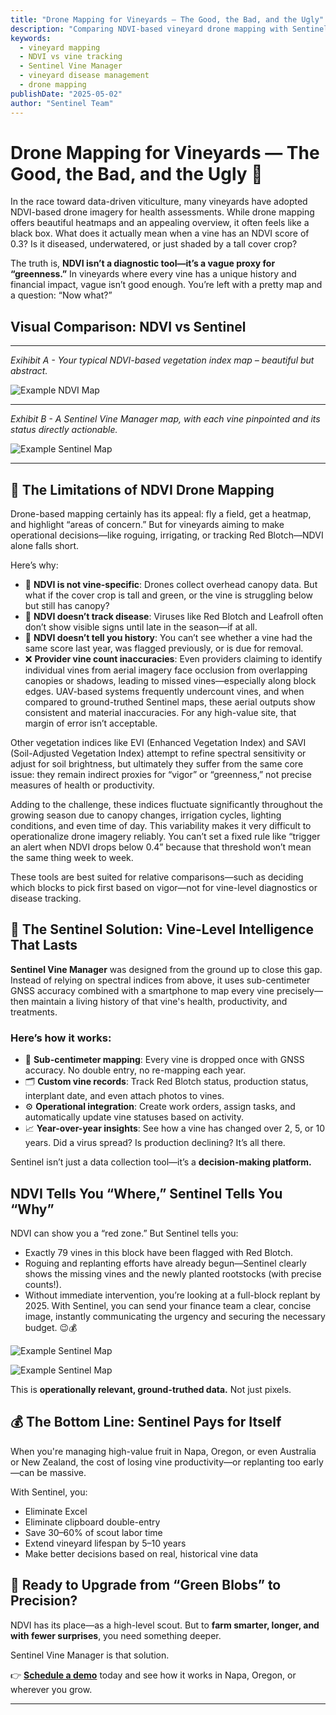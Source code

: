 ```yaml
---
title: "Drone Mapping for Vineyards — The Good, the Bad, and the Ugly"
description: "Comparing NDVI-based vineyard drone mapping with Sentinel's smartphone-based vine tracking system for long-term vineyard health and virus management."
keywords:
  - vineyard mapping
  - NDVI vs vine tracking
  - Sentinel Vine Manager
  - vineyard disease management
  - drone mapping
publishDate: "2025-05-02"
author: "Sentinel Team"
---
```


# Drone Mapping for Vineyards — The Good, the Bad, and the Ugly 🍇

In the race toward data-driven viticulture, many vineyards have adopted NDVI-based drone imagery for health assessments. While drone mapping offers beautiful heatmaps and an appealing overview, it often feels like a black box. What does it actually mean when a vine has an NDVI score of 0.3? Is it diseased, underwatered, or just shaded by a tall cover crop?

The truth is, **NDVI isn’t a diagnostic tool—it’s a vague proxy for “greenness.”** In vineyards where every vine has a unique history and financial impact, vague isn’t good enough. You’re left with a pretty map and a question: “Now what?”

## Visual Comparison: NDVI vs Sentinel

---

_Exihibit A - Your typical NDVI-based vegetation index map – beautiful but abstract._ 

![Example NDVI Map](/blog-images/example-ndvi.webp "NDVI Heatmap: green areas indicate high vigor, red areas low")

---

_Exhibit B - A Sentinel Vine Manager map, with each vine pinpointed and its status directly actionable._

![Example Sentinel Map](/blog-images/red-blotch-map.png "Sentinel Vine Manager map showing vine-by-vine status")

---

## 🚩 The Limitations of NDVI Drone Mapping

Drone-based mapping certainly has its appeal: fly a field, get a heatmap, and highlight “areas of concern.” But for vineyards aiming to make operational decisions—like roguing, irrigating, or tracking Red Blotch—NDVI alone falls short.

Here’s why:

- 🌿 **NDVI is not vine-specific**: Drones collect overhead canopy data. But what if the cover crop is tall and green, or the vine is struggling below but still has canopy?  
- 🦠 **NDVI doesn’t track disease**: Viruses like Red Blotch and Leafroll often don’t show visible signs until late in the season—if at all.
- 📅 **NDVI doesn’t tell you history**: You can’t see whether a vine had the same score last year, was flagged previously, or is due for removal.
- ❌ **Provider vine count inaccuracies**: Even providers claiming to identify individual vines from aerial imagery face occlusion from overlapping canopies or shadows, leading to missed vines—especially along block edges. UAV-based systems frequently undercount vines, and when compared to ground-truthed Sentinel maps, these aerial outputs show consistent and material inaccuracies. For any high-value site, that margin of error isn’t acceptable.

Other vegetation indices like EVI (Enhanced Vegetation Index) and SAVI (Soil-Adjusted Vegetation Index) attempt to refine spectral sensitivity or adjust for soil brightness, but ultimately they suffer from the same core issue: they remain indirect proxies for “vigor” or “greenness,” not precise measures of health or productivity.

Adding to the challenge, these indices fluctuate significantly throughout the growing season due to canopy changes, irrigation cycles, lighting conditions, and even time of day. This variability makes it very difficult to operationalize drone imagery reliably. You can’t set a fixed rule like “trigger an alert when NDVI drops below 0.4” because that threshold won’t mean the same thing week to week.

These tools are best suited for relative comparisons—such as deciding which blocks to pick first based on vigor—not for vine-level diagnostics or disease tracking.

## 🚀 The Sentinel Solution: Vine-Level Intelligence That Lasts

**Sentinel Vine Manager** was designed from the ground up to close this gap. Instead of relying on spectral indices from above, it uses sub-centimeter GNSS accuracy combined with a smartphone to map every vine precisely—then maintain a living history of that vine's health, productivity, and treatments.

### Here’s how it works:

- 📍 **Sub-centimeter mapping**: Every vine is dropped once with GNSS accuracy. No double entry, no re-mapping each year.
- 🗂️ **Custom vine records**: Track Red Blotch status, production status, interplant date, and even attach photos to vines.
- ⚙️ **Operational integration**: Create work orders, assign tasks, and automatically update vine statuses based on activity.
- 📈 **Year-over-year insights**: See how a vine has changed over 2, 5, or 10 years. Did a virus spread? Is production declining? It’s all there.

Sentinel isn’t just a data collection tool—it’s a **decision-making platform.**

## NDVI Tells You “Where,” Sentinel Tells You “Why”

NDVI can show you a “red zone.” But Sentinel tells you:

- Exactly 79 vines in this block have been flagged with Red Blotch.
- Roguing and replanting efforts have already begun—Sentinel clearly shows the missing vines and the newly planted rootstocks (with precise counts!).
- Without immediate intervention, you’re looking at a full-block replant by 2025. With Sentinel, you can send your finance team a clear, concise image, instantly communicating the urgency and securing the necessary budget. 😉💰

![Example Sentinel Map](/blog-images/complicated-block.png "vine-by-vine production and disease map")

![Example Sentinel Map](/blog-images/complicated-block-piechart.png "Sentinel block level aggregation and precise vine counts")

This is **operationally relevant, ground-truthed data.** Not just pixels.

## 💰 The Bottom Line: Sentinel Pays for Itself

When you're managing high-value fruit in Napa, Oregon, or even Australia or New Zealand, the cost of losing vine productivity—or replanting too early—can be massive.

With Sentinel, you:

- Eliminate Excel
- Eliminate clipboard double-entry  
- Save 30–60% of scout labor time  
- Extend vineyard lifespan by 5–10 years  
- Make better decisions based on real, historical vine data  

## 🎯 Ready to Upgrade from “Green Blobs” to Precision?

NDVI has its place—as a high-level scout. But to **farm smarter, longer, and with fewer surprises**, you need something deeper.

Sentinel Vine Manager is that solution.

👉 **[Schedule a demo](/contact)** today and see how it works in Napa, Oregon, or wherever you grow.

---
